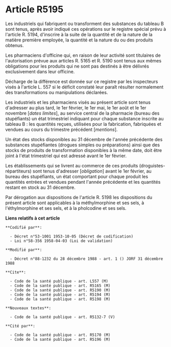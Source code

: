 # Article R5195

Les industriels qui fabriquent ou transforment des substances du tableau B sont tenus, après avoir indiqué ces opérations sur
le registre spécial prévu à l'article R. 5194, d'inscrire à la suite de la quantité et de la nature de la matière première
employée, la quantité et la nature du ou des produits obtenus.

Les pharmaciens d'officine qui, en raison de leur activité sont titulaires de l'autorisation prévue aux articles R. 5165 et
R. 5190 sont tenus aux mêmes obligations pour les produits qui ne sont pas destinés à être délivrés exclusivement dans leur
officine.

Décharge de la différence est donnée sur ce registre par les inspecteurs visés à l'article L. 557 si le déficit constaté leur
paraît résulter normalement des transformations ou manipulations déclarées.

Les industriels et les pharmaciens visés au présent article sont tenus d'adresser au plus tard, le 1er février, le 1er mai,
le 1er août et le 1er novembre [*dates limites*], au service central de la pharmacie (bureau des stupéfiants) un état
trimestriel indiquant pour chaque substance inscrite au tableau B : les quantités reçues, utilisées pour la fabrication,
fabriquées et vendues au cours du trimestre précédent [*mentions*].

Un état des stocks disponibles au 31 décembre de l'année précédente des substances stupéfiantes (drogues simples ou
préparations) ainsi que des stocks de produits de transformation disponibles à la même date, doit être joint à l'état
trimestriel qui est adressé avant le 1er février.

Les établissements qui se livrent au commerce de ces produits (droguistes-répartiteurs) sont tenus d'adresser [*obligation*]
avant le 1er février, au bureau des stupéfiants, un état comportant pour chaque produit les quantités entrées et vendues
pendant l'année précédente et les quantités restant en stock au 31 décembre.

Par dérogation aux dispositions de l'article R. 5198 les dispositions du présent article sont applicables à la méthylmorphine
et ses sels, à l'éthylmorphine et ses sels, et à la pholcodine et ses sels.

**Liens relatifs à cet article**

	**Codifié par**:

	  - Décret n°53-1001 1953-10-05 (Décret de codification)
	  - Loi n°58-356 1958-04-03 (Loi de validation)

	**Modifié par**:

	  - Décret n°88-1232 du 28 décembre 1988 - art. 1 () JORF 31 décembre 1988

	**Cite**:

	  - Code de la santé publique - art. L557 (M)
	  - Code de la santé publique - art. R5165 (M)
	  - Code de la santé publique - art. R5190 (M)
	  - Code de la santé publique - art. R5194 (M)
	  - Code de la santé publique - art. R5198 (M)

	**Nouveaux textes**:

	  - Code de la santé publique - art. R5132-7 (V)

	**Cité par**:

	  - Code de la santé publique - art. R5170 (M)
	  - Code de la santé publique - art. R5196 (M)
